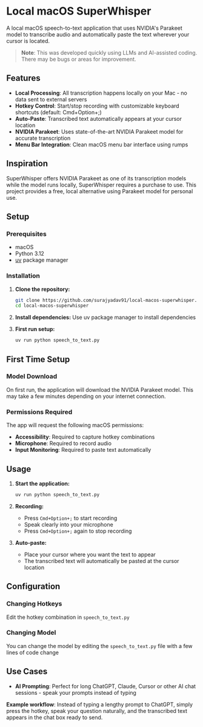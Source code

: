 # Local macOS SuperWhisper

A local macOS speech-to-text application that uses NVIDIA's Parakeet model to transcribe audio and automatically paste the text wherever your cursor is located.

> **Note**: This was developed quickly using LLMs and AI-assisted coding. There may be bugs or areas for improvement. 

## Features

- **Local Processing**: All transcription happens locally on your Mac - no data sent to external servers
- **Hotkey Control**: Start/stop recording with customizable keyboard shortcuts (default: Cmd+Option+;)
- **Auto-Paste**: Transcribed text automatically appears at your cursor location
- **NVIDIA Parakeet**: Uses state-of-the-art NVIDIA Parakeet model for accurate transcription
- **Menu Bar Integration**: Clean macOS menu bar interface using rumps

## Inspiration

SuperWhisper offers NVIDIA Parakeet as one of its transcription models while the model runs locally, SuperWhisper requires a purchase to use. This project provides a free, local alternative using Parakeet model for personal use.

## Setup

### Prerequisites
- macOS
- Python 3.12
- [uv](https://github.com/astral-sh/uv) package manager

### Installation

1. **Clone the repository:**
   ```bash
   git clone https://github.com/surajyadav91/local-macos-superwhisper.git
   cd local-macos-superwhisper
   ```

2. **Install dependencies:**
Use uv package manager to install dependencies

3. **First run setup:**
   ```bash
   uv run python speech_to_text.py
   ```

## First Time Setup

### Model Download
On first run, the application will download the NVIDIA Parakeet model. This may take a few minutes depending on your internet connection.

### Permissions Required
The app will request the following macOS permissions:
- **Accessibility**: Required to capture hotkey combinations
- **Microphone**: Required to record audio
- **Input Monitoring**: Required to paste text automatically

## Usage

1. **Start the application:**
   ```bash
   uv run python speech_to_text.py
   ```

2. **Recording:**
   - Press `Cmd+Option+;` to start recording
   - Speak clearly into your microphone
   - Press `Cmd+Option+;` again to stop recording

3. **Auto-paste:**
   - Place your cursor where you want the text to appear
   - The transcribed text will automatically be pasted at the cursor location

## Configuration

### Changing Hotkeys
Edit the hotkey combination in `speech_to_text.py`

### Changing Model
You can change the model by editing the `speech_to_text.py` file with a few lines of code change

## Use Cases

- **AI Prompting**: Perfect for long ChatGPT, Claude, Cursor or other AI chat sessions - speak your prompts instead of typing

**Example workflow**: Instead of typing a lengthy prompt to ChatGPT, simply press the hotkey, speak your question naturally, and the transcribed text appears in the chat box ready to send.
